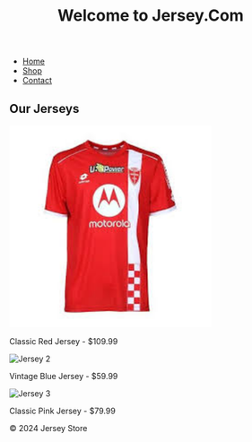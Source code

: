 <!DOCTYPE html>
<html lang="en">
  <head>
    <meta charset="UTF-8">
    <meta name="viewport"
      content="width=device-width
       initial-scale=1.0">
    <title>Jersey.Com</title>
    <link rel="stylesheet" href="styles.css">
  </head>
  <body>
    <header>
      <h1>Welcome to Jersey.Com</h1>
    </header>
    <nav>
      <ul>
        <li>
          <a href="#">
            Home</a></li>
        <li><a href="#">
            Shop</a></li>
          <li><a href="#">
            Contact</a></li>
        </ul>
        </nav>
          <main>
            <section id="products">
              <h2>Our Jerseys</h2>
              <div class="product">
               <img src="Classic Red Jersey.jpg" width="360" height="360"/>
      <p>Classic Red Jersey - $109.99</p>
              </div> <div class="product">
                <img src="jersey2.jpg" alt="Jersey 2">
                <p>Vintage Blue Jersey - $59.99</p>
              </div> <div class="product">
                <img src="jersey3.jpg" alt="Jersey 3">
                <p>Classic Pink Jersey - $79.99</p>
              </div>
            </section>
          </main>
          <footer>
            <p>&copy; 2024 Jersey Store</p>
          </footer>
          </script>
        </body>
        </html>
